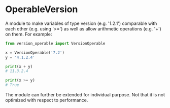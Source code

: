 # OperableVersion
A module to make variables of type version (e.g. '1.2.1') comparable with each other (e.g. using '>=') as well as allow arithmetic operations (e.g. '+') on them. For example:

```py
from version_operable import VersionOperable

x = VersionOperable('7.2')
y = '4.1.2.4'

print(x + y)
# 11.3.2.4

print(x >= y)
# True
```

The module can further be extended for individual purpose. Not that it is not optimized with respect to performance. 
